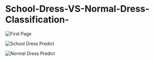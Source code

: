 # School-Dress-VS-Normal-Dress-Classification-

![First Page](https://user-images.githubusercontent.com/77228006/121851045-4885e180-cd0b-11eb-8076-e9c4b4c739e4.png)

![School Dress Predict](https://user-images.githubusercontent.com/77228006/121851076-52a7e000-cd0b-11eb-9e51-9606c0352d20.png)

![Normal Dress Predict](https://user-images.githubusercontent.com/77228006/121851103-59365780-cd0b-11eb-91f4-faaafc6e3375.png)
